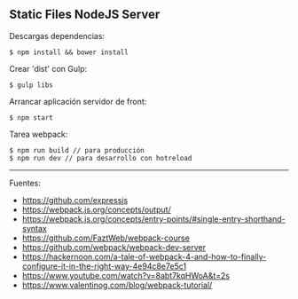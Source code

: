 ## Static Files NodeJS Server

Descargas dependencias:

    $ npm install && bower install

Crear 'dist' con Gulp:

    $ gulp libs

Arrancar aplicación servidor de front:

    $ npm start

Tarea webpack:

    $ npm run build // para producción
    $ npm run dev // para desarrollo con hotreload

---

Fuentes:

+ https://github.com/expressjs
+ https://webpack.js.org/concepts/output/
+ https://webpack.js.org/concepts/entry-points/#single-entry-shorthand-syntax
+ https://github.com/FaztWeb/webpack-course
+ https://github.com/webpack/webpack-dev-server
+ https://hackernoon.com/a-tale-of-webpack-4-and-how-to-finally-configure-it-in-the-right-way-4e94c8e7e5c1
+ https://www.youtube.com/watch?v=8abt7kqHWoA&t=2s
+ https://www.valentinog.com/blog/webpack-tutorial/

